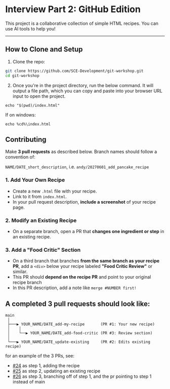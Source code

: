 # Interview Part 2: GitHub Edition

This project is a collaborative collection of simple HTML recipes. You can use AI tools to help you!

---

## How to Clone and Setup

1. Clone the repo:
```bash
git clone https://github.com/SCE-Development/git-workshop.git
cd git-workshop
```
2. Once you're in the project directory, run the below command. It will
output a file path, which you can copy and paste into your browser URL input
to open the project.
```
echo "$(pwd)/index.html"
```

If on windows:
```
echo %cd%\index.html
```

## Contributing
Make **3 pull requests** as described below. Branch names should follow a convention of:

`NAME/DATE_short_description`, i.e. `andy/20270601_add_pancake_recipe`

### 1. Add Your Own Recipe
- Create a new `.html` file with your recipe.
- Link to it from `index.html`.
- In your pull request description, **include a screenshot** of your recipe page.

### 2. Modify an Existing Recipe
- On a separate branch, open a PR that **changes one ingredient or step** in an existing recipe.

### 3. Add a "Food Critic" Section
- On a third branch that branches **from the same branch as your recipe PR**, add a `<div>` below your recipe labeled **"Food Critic Review"** or similar.
- This PR should **depend on the recipe PR** and point to your original recipe branch
- In this PR description, add a note like `merge #NUMBER first!`

## A completed 3 pull requests should look like:
```
main
 │
 ├───▶ YOUR_NAME/DATE_add-my-recipe       (PR #1: Your new recipe)
 │    │
 │    └──▶ YOUR_NAME/DATE_add-food-critic (PR #3: Review section)
 │
 └───▶ YOUR_NAME/DATE_update-existing     (PR #2: Edits existing recipe)
```

for an example of the 3 PRs, see:
- [#24](https://github.com/SCE-Development/git-workshop/pull/24) as step 1,
adding the recipe
- [#25](https://github.com/SCE-Development/git-workshop/pull/25) as step 2,
updating an existing recipe
- [#26](https://github.com/SCE-Development/git-workshop/pull/26) as step 3,
branching off of step 1, and the pr pointing to step 1 instead of main
